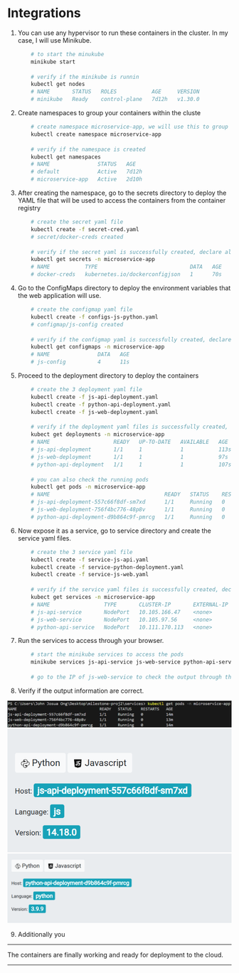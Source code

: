 # Integrations

1. You can use any hypervisor to run these containers in the cluster. In my case, I will use Minikube.

    ```bash
        # to start the minukube
        minikube start

        # verify if the minikube is runnin
        kubectl get nodes
        # NAME       STATUS   ROLES           AGE     VERSION
        # minikube   Ready    control-plane   7d12h   v1.30.0
    ```

2. Create namespaces to group your containers within the cluste

    ```bash
        # create namespace microservice-app, we will use this to group our resources
        kubectl create namespace microservice-app

        # verify if the namespace is created
        kubectl get namespaces
        # NAME               STATUS   AGE
        # default            Active   7d12h
        # microservice-app   Active   2d10h
    ```

3. After creating the namespace, go to the secrets directory to deploy the YAML file that will be used to access the containers from the container registry

    ```bash
        # create the secret yaml file
        kubectl create -f secret-cred.yaml
        # secret/docker-creds created

        # verify if the secret yaml is successfully created, declare also the namespace where we deploy it
        kubectl get secrets -n microservice-app
        # NAME           TYPE                             DATA   AGE
        # docker-creds   kubernetes.io/dockerconfigjson   1      70s
    ```

4. Go to the ConfigMaps directory to deploy the environment variables that the web application will use.

    ```bash
        # create the configmap yaml file
        kubectl create -f configs-js-python.yaml
        # configmap/js-config created

        # verify if the configmap yaml is successfully created, declare also the namespace where we deploy it
        kubectl get configmaps -n microservice-app
        # NAME               DATA   AGE
        # js-config          4      11s
    ```

5. Proceed to the deployment directory to deploy the containers

    ```bash
        # create the 3 deployment yaml file
        kubectl create -f js-api-deployment.yaml
        kubectl create -f python-api-deployment.yaml
        kubectl create -f js-web-deployment.yaml

        # verify if the deployment yaml files is successfully created, declare also the namespace where we deploy it
        kubect get deployments -n microservice-app
        # NAME                    READY   UP-TO-DATE   AVAILABLE   AGE
        # js-api-deployment       1/1     1            1           113s
        # js-web-deployment       1/1     1            1           97s
        # python-api-deployment   1/1     1            1           107s

        # you can also check the running pods 
        kubectl get pods -n microservice-app
        # NAME                                    READY   STATUS    RESTARTS   AGE
        # js-api-deployment-557c66f8df-sm7xd      1/1     Running   0          3m10s
        # js-web-deployment-756f4bc776-48p8v      1/1     Running   0          2m53s
        # python-api-deployment-d9b864c9f-pmrcg   1/1     Running   0          3m4s
    ```

6. Now expose it as a service, go to service directory and create the service yaml files.

    ```bash
        # create the 3 service yaml file
        kubectl create -f service-js-api.yaml
        kubectl create -f service-python-deployment.yaml
        kubectl create -f service-js-web.yaml

        # verify if the service yaml files is successfully created, declare also the namespace where we deploy it
        kubect get services -n microservice-app
        # NAME                 TYPE       CLUSTER-IP       EXTERNAL-IP   PORT(S)        AGE
        # js-api-service       NodePort   10.105.166.47    <none>        80:32007/TCP   91s
        # js-web-service       NodePort   10.105.97.56     <none>        80:32005/TCP   81s
        # python-api-service   NodePort   10.111.170.113   <none>        80:32006/TCP   72s
    ```

7. Run the services to access through your browser.

    ```bash
        # start the minikube services to access the pods
        minikube services js-api-service js-web-service python-api-service

        # go to the IP of js-web-service to check the output through the browsers
    ```

8. Verify if the output information are correct.

![list-pods](Kubernetes/screenshots/list-pods.png)
![output-js](Kubernetes/screenshots/output-js.png)
![output-python](Kubernetes/screenshots/output-python.png)

9. Additionally you

---

The containers are finally working and ready for deployment to the cloud.

---